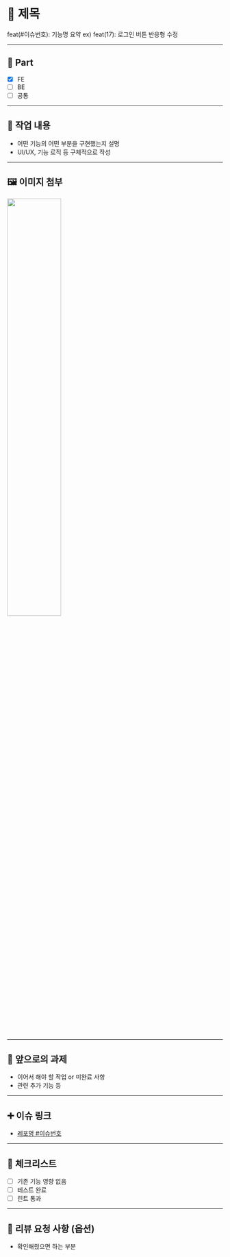 # 📝 제목
feat(#이슈번호): 기능명 요약
ex) feat(17): 로그인 버튼 반응형 수정

---

## 🔘 Part
- [x] FE
- [ ] BE
- [ ] 공통

---

## 🔎 작업 내용
- 어떤 기능의 어떤 부분을 구현했는지 설명
- UI/UX, 기능 로직 등 구체적으로 작성

---

## 🖼️ 이미지 첨부
<img src="이미지 주소" width="50%" />

---

## 🔧 앞으로의 과제
- 이어서 해야 할 작업 or 미완료 사항
- 관련 추가 기능 등

---

## ➕ 이슈 링크
- [레포명 #이슈번호](링크)

---

## 🔄 체크리스트
- [ ] 기존 기능 영향 없음
- [ ] 테스트 완료
- [ ] 린트 통과

---

## 🙏 리뷰 요청 사항 (옵션)
- 확인해줬으면 하는 부분
